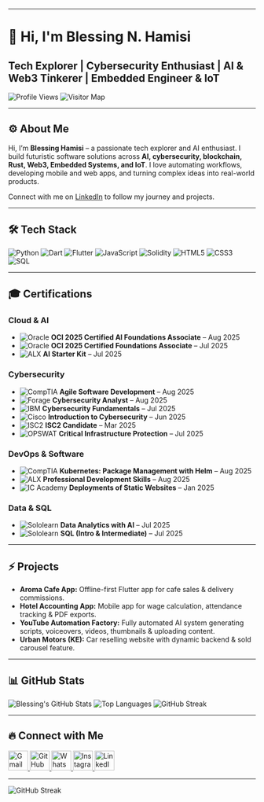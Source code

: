 
---

# 👋 Hi, I'm Blessing N. Hamisi

## Tech Explorer | Cybersecurity Enthusiast | AI & Web3 Tinkerer | Embedded Engineer & IoT 
![Profile Views](https://komarev.com/ghpvc/?username=redbeat3000&color=FF8C00&style=for-the-badge) ![Visitor Map](https://streak-stats.demolab.com/?user=redbeat3000&theme=dark&hide_border=true&mode=weekly&ring=FF8C00&fire=FF4500&currStreakLabel=FF8C00)




---

## ⚙️ About Me

Hi, I’m **Blessing Hamisi** – a passionate tech explorer and AI enthusiast. I build futuristic software solutions across **AI, cybersecurity, blockchain, Rust, Web3, Embedded Systems, and IoT**. I love automating workflows, developing mobile and web apps, and turning complex ideas into real-world products.

Connect with me on [LinkedIn](https://www.linkedin.com/in/blessing-hamisi-0847412a4/) to follow my journey and projects.

---

## 🛠 Tech Stack

![Python](https://img.shields.io/badge/Python-90%-blue?style=for-the-badge\&logo=python\&logoColor=white)
![Dart](https://img.shields.io/badge/Dart-80%-0175C2?style=for-the-badge\&logo=dart\&logoColor=white)
![Flutter](https://img.shields.io/badge/Flutter-85%-02569B?style=for-the-badge\&logo=flutter\&logoColor=white)
![JavaScript](https://img.shields.io/badge/JavaScript-70%-F7DF1E?style=for-the-badge\&logo=javascript\&logoColor=black)
![Solidity](https://img.shields.io/badge/Solidity-60%-363636?style=for-the-badge\&logo=ethereum\&logoColor=white)
![HTML5](https://img.shields.io/badge/HTML5-75%-E34F26?style=for-the-badge\&logo=html5\&logoColor=white)
![CSS3](https://img.shields.io/badge/CSS3-70%-1572B6?style=for-the-badge\&logo=css3\&logoColor=white)
![SQL](https://img.shields.io/badge/SQL-65%-blue?style=for-the-badge\&logo=mysql\&logoColor=white)

---

## 🎓 Certifications

### Cloud & AI
* ![Oracle](https://img.shields.io/badge/Oracle-Red?style=for-the-badge&logo=oracle&logoColor=white) **OCI 2025 Certified AI Foundations Associate** – Aug 2025  
* ![Oracle](https://img.shields.io/badge/Oracle-Red?style=for-the-badge&logo=oracle&logoColor=white) **OCI 2025 Certified Foundations Associate** – Jul 2025  
* ![ALX](https://img.shields.io/badge/ALX-000000?style=for-the-badge) **AI Starter Kit** – Jul 2025  

### Cybersecurity
* ![CompTIA](https://img.shields.io/badge/CompTIA-0052B1?style=for-the-badge&logo=comptia&logoColor=white) **Agile Software Development** – Aug 2025  
* ![Forage](https://img.shields.io/badge/Forage-000000?style=for-the-badge) **Cybersecurity Analyst** – Aug 2025  
* ![IBM](https://img.shields.io/badge/IBM-054ADA?style=for-the-badge&logo=ibm&logoColor=white) **Cybersecurity Fundamentals** – Jul 2025  
* ![Cisco](https://img.shields.io/badge/Cisco-1BA0E2?style=for-the-badge&logo=cisco&logoColor=white) **Introduction to Cybersecurity** – Jun 2025  
* ![ISC2](https://img.shields.io/badge/ISC2-0052B1?style=for-the-badge&logo=isc2&logoColor=white) **ISC2 Candidate** – Mar 2025  
* ![OPSWAT](https://img.shields.io/badge/OPSWAT-0055FF?style=for-the-badge) **Critical Infrastructure Protection** – Jul 2025  

### DevOps & Software
* ![CompTIA](https://img.shields.io/badge/CompTIA-0052B1?style=for-the-badge&logo=comptia&logoColor=white) **Kubernetes: Package Management with Helm** – Aug 2025  
* ![ALX](https://img.shields.io/badge/ALX-000000?style=for-the-badge) **Professional Development Skills** – Aug 2025  
* ![IC Academy](https://img.shields.io/badge/ICAcademy-FF6F00?style=for-the-badge) **Deployments of Static Websites** – Jan 2025  

### Data & SQL
* ![Sololearn](https://img.shields.io/badge/Sololearn-2EC866?style=for-the-badge&logo=sololearn&logoColor=white) **Data Analytics with AI** – Jul 2025  
* ![Sololearn](https://img.shields.io/badge/Sololearn-2EC866?style=for-the-badge&logo=sololearn&logoColor=white) **SQL (Intro & Intermediate)** – Jul 2025  


---

## ⚡ Projects

* **Aroma Cafe App:** Offline-first Flutter app for cafe sales & delivery commissions.
* **Hotel Accounting App:** Mobile app for wage calculation, attendance tracking & PDF exports.
* **YouTube Automation Factory:** Fully automated AI system generating scripts, voiceovers, videos, thumbnails & uploading content.
* **Urban Motors (KE):** Car reselling website with dynamic backend & sold carousel feature.

---

## 📊 GitHub Stats

![Blessing's GitHub Stats](https://github-readme-stats.vercel.app/api?username=redbeat3000\&show_icons=true\&theme=dark)
![Top Languages](https://github-readme-stats.vercel.app/api/top-langs/?username=redbeat3000\&layout=compact\&theme=dark)
![GitHub Streak](https://github-readme-streak-stats.herokuapp.com/?user=redbeat3000\&theme=dark)

---

## 🔥 Connect with Me

<p>
  <a href="mailto:nyaberihamisi@g.mail.com">
    <img src="https://upload.wikimedia.org/wikipedia/commons/4/4e/Gmail_Icon.png" width="40" alt="Gmail"/>
  </a>
  <a href="https://github.com/redbeat3000">
    <img src="https://upload.wikimedia.org/wikipedia/commons/9/91/Octicons-mark-github.svg" width="40" alt="GitHub"/>
  </a>
  <a href="https://wa.me/0718713565">
    <img src="https://upload.wikimedia.org/wikipedia/commons/6/6b/WhatsApp.svg" width="40" alt="WhatsApp"/>
  </a>
  <a href="https://instagram.com/redbeat3000">
    <img src="https://upload.wikimedia.org/wikipedia/commons/a/a5/Instagram_icon.png" width="40" alt="Instagram"/>
  </a>
  <a href="https://www.linkedin.com/in/blessing-hamisi-0847412a4/">
    <img src="https://upload.wikimedia.org/wikipedia/commons/c/ca/LinkedIn_logo_initials.png" width="40" alt="LinkedIn"/>
  </a>
</p>


---


![GitHub Streak](https://github-readme-streak-stats.herokuapp.com/?user=redbeat3000&theme=dark)



